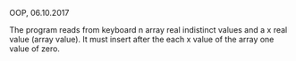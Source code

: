 OOP, 06.10.2017

The program reads from keyboard n array real indistinct values and a x real value (array value).
It must insert after the each x value of the array one value of zero.  


